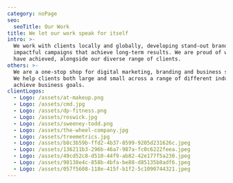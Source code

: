 ```yaml
---
category: noPage
seo:
  seoTitle: Our Work
title: We let our work speak for itself
intro: >-
  We work with clients locally and globally, developing stand-out brands and
  impactful campaigns that achieve long-term results. We are proud of what we
  have achieved, alongside our diverse range of clients.
others: >-
  We are a one-stop shop for digital marketing, branding and business services.
  We help clients both large and small across a range of different industries to
  achieve business goals.
clientLogos:
  - Logo: /assets/at-makeup.png
  - Logo: /assets/cmd.jpg
  - Logo: /assets/dp-fitness.png
  - Logo: /assets/roswick.jpg
  - Logo: /assets/sweeney-todd.png
  - Logo: /assets/the-wheel-company.jpg
  - Logo: /assets/treemetrics.jpg
  - Logo: /assets/b8c3b59b-ffd2-4b37-8599-9205d231626c.jpeg
  - Logo: /assets/136211b3-296b-46a7-987a-fc0c6222feea.jpeg
  - Logo: /assets/49cd52c8-d510-44f9-ab82-42e177f5a230.jpeg
  - Logo: /assets/98138e4c-858b-4bfa-be88-d85135b8adf6.jpeg
  - Logo: /assets/057f5608-118e-415f-b1f2-5c1090744321.jpeg
---
```

